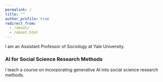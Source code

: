 ```yaml
---
permalink: /
title: ""
author_profile: true
redirect_from: 
  - /about/
  - /about.html
---
```


I am an Assistant Professor of Sociology at Yale University.

### AI for Social Science Research Methods

I teach a course on incorporating generative AI into social science research methods. 
